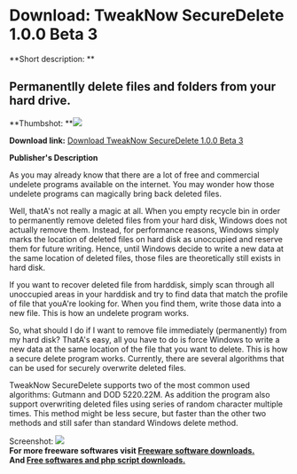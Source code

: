# Download: TweakNow SecureDelete 1.0.0 Beta 3

**Short description: **

## Permanentlly delete files and folders from your hard drive.

  
**Thumbshot: **![](http://www.freewarefiles.com/screenshot/twknw_scrdlt1_md.jpg)   
  
**Download link:** [Download TweakNow SecureDelete 1.0.0 Beta 3](http://freesoftwares.boysofts.com/TweakNow-SecureDelete_program_58080.html)  
  

**Publisher's Description**  
  

As you may already know that there are a lot of free and commercial undelete
programs available on the internet. You may wonder how those undelete programs
can magically bring back deleted files.

Well, thatA's not really a magic at all. When you empty recycle bin in order
to permanently remove deleted files from your hard disk, Windows does not
actually remove them. Instead, for performance reasons, Windows simply marks
the location of deleted files on hard disk as unoccupied and reserve them for
future writing. Hence, until Windows decide to write a new data at the same
location of deleted files, those files are theoretically still exists in hard
disk.

If you want to recover deleted file from harddisk, simply scan through all
unoccupied areas in your harddisk and try to find data that match the profile
of file that youA're looking for. When you find them, write those data into a
new file. This is how an undelete program works.

So, what should I do if I want to remove file immediately (permanently) from
my hard disk? ThatA's easy, all you have to do is force Windows to write a new
data at the same location of the file that you want to delete. This is how a
secure delete program works. Currently, there are several algorithms that can
be used for securely overwrite deleted files.

TweakNow SecureDelete supports two of the most common used algorithms: Gutmann
and DOD 5220.22M. As addition the program also support overwriting deleted
files using series of random character multiple times. This method might be
less secure, but faster than the other two methods and still safer than
standard Windows delete method.

  
  
Screenshot: ![](http://www.freewarefiles.com/screenshot/twknw_scrdlt1.jpg)  
**For more freeware softwares visit [Freeware software downloads.](http://freesoftwares.boysofts.com/)**   
**And [Free softwares and php script downloads.](http://www.boysofts.com/)**

